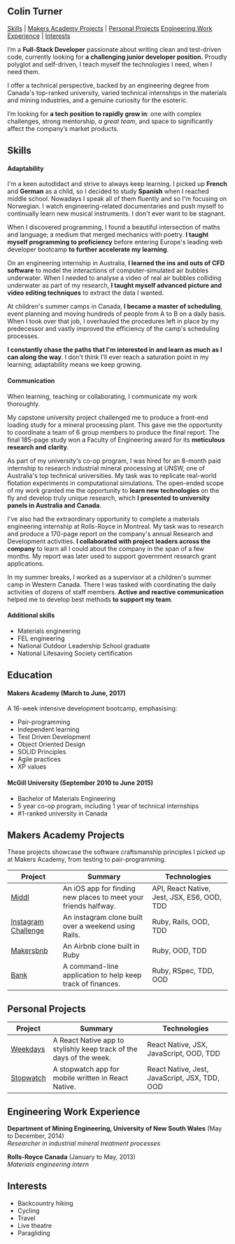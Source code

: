 ## Colin Turner

[Skills](#skills) | [Makers Academy Projects](#makers_projects) | [Personal Projects](#personal_projects) [Engineering Work Experience](#experience) | [Interests](#interests)

I’m a **Full-Stack Developer** passionate about writing clean and test-driven code, currently looking for **a challenging junior developer position.** Proudly polyglot and self-driven, I teach myself the technologies I need, when I need them.

I offer a technical perspective, backed by an engineering degree from Canada's top-ranked university, varied technical internships in the materials and mining industries, and a genuine curiosity for the esoteric.

I’m looking for **a tech position to rapidly grow in**: one with complex challenges, strong mentorship, *a great team*, and space to significantly affect the company’s market products.

## <a name="skills">Skills</a>

#### Adaptability

I'm a keen autodidact and strive to always keep learning. I picked up **French** and **German** as a child, so I decided to study **Spanish** when I reached middle school. Nowadays I speak all of them fluently and so I'm focusing on Norwegian. I watch engineering-related documentaries and push myself to continually learn new musical instruments. I don't ever want to be stagnant.

When I discovered programming, I found a beautiful intersection of maths and language; a medium that merged mechanics with poetry. **I taught myself programming to proficiency** before entering Europe's leading web developer bootcamp **to further accelerate my learning**.

On an engineering internship in Australia, **I learned the ins and outs of CFD software** to model the interactions of computer-simulated air bubbles underwater. When I needed to analyse a video of real air bubbles colliding underwater as part of my research, **I taught myself advanced picture and video editing techniques** to extract the data I wanted.

At children's summer camps in Canada, **I became a master of scheduling**, event planning and moving hundreds of people from A to B on a daily basis. When I took over that job, I overhauled the procedures left in place by my predecessor and vastly improved the efficiency of the camp's scheduling processes.

**I constantly chase the paths that I'm interested in and learn as much as I can along the way**. I don't think I'll ever reach a saturation point in my learning; adaptability means we keep growing.

#### Communication

When learning, teaching or collaborating, I communicate my work thoroughly.

My capstone university project challenged me to produce a front-end loading study for a mineral processing plant. This gave me the opportunity to coordinate a team of 6 group members to produce the final report. The final 185-page study won a Faculty of Engineering award for its **meticulous research and clarity**.

As part of my university's co-op program, I was hired for an 8-month paid internship to research industrial mineral processing at UNSW, one of Australia's top technical universities. My task was to replicate real-world flotation experiments in computational simulations. The open-ended scope of my work granted me the opportunity to **learn new technologies** on the fly and develop truly unique research, which **I presented to university panels in Australia and Canada**.

I've also had the extraordinary opportunity to complete a materials engineering internship at Rolls-Royce in Montreal. My task was to research and produce a 170-page report on the company's annual Research and Development activities. **I collaborated with project leaders across the company** to learn all I could about the company in the span of a few months. My report was later used to support government research grant applications.

In my summer breaks, I worked as a supervisor at a children's summer camp in Western Canada. There I was tasked with coordinating the daily activities of dozens of staff members. **Active and reactive communication** helped me to develop best methods **to support my team**.


#### Additional skills
- Materials engineering
- FEL engineering
- National Outdoor Leadership School graduate
- National Lifesaving Society certification

## <a name="engineering_work_experience">Education</a>

#### Makers Academy (March to June, 2017)

A 16-week intensive development bootcamp, emphasising:

- Pair-programming
- Independent learning
- Test Driven Development
- Object Oriented Design
- SOLID Principles
- Agile practices
- XP values

#### McGill University (September 2010 to June 2015)

- Bachelor of Materials Engineering
- 5 year co-op program, including 1 year of technical internships
- #1-ranked university in Canada

## <a name="makers_projects">Makers Academy Projects</a>

These projects showcase the software craftsmanship principles I picked up at Makers Academy, from testing to pair-programming.

| Project | Summary | Technologies |
|----------|----------|----------|
| [Middl](https://github.com/Alicespyglass/middl) | An iOS app for finding new places to meet your friends halfway. | API, React Native, Jest, JSX, ES6, OOD, TDD |
| [Instagram Challenge](https://github.com/colinturner/instagram-challenge) | An instagram clone built over a weekend using Rails. | Ruby, Rails, OOD, TDD |
| [Makersbnb](https://github.com/AlexJukes/makersbnb) | An Airbnb clone built in Ruby | Ruby, OOD, TDD |
| [Bank](https://github.com/colinturner/Bank) | A command-line application to help keep track of finances. | Ruby, RSpec, TDD, OOD |

## <a name="personal_projects">Personal Projects</a>

| Project | Summary | Technologies |
|----------|----------|----------|
| [Weekdays](https://github.com/colinturner/weekdays) | A React Native app to stylishly keep track of the days of the week. | React Native, JSX, JavaScript, OOD, TDD |
| [Stopwatch](https://github.com/colinturner/stopwatch)  | A stopwatch app for mobile written in React Native. | React Native, Jest, JavaScript, JSX, TDD, OOD |


## <a name="experience">Engineering Work Experience</a>

**Department of Mining Engineering, University of New South Wales** (May to December, 2014)    
*Researcher in industrial mineral treatment processes*

**Rolls-Royce Canada** (January to May, 2013)   
*Materials engineering intern*  

## <a name="interests">Interests</a>
- Backcountry hiking
- Cycling
- Travel
- Live theatre
- Paragliding
